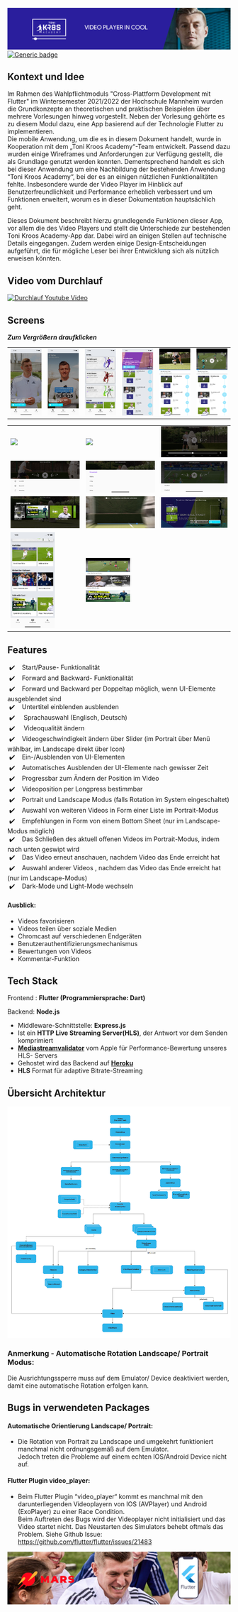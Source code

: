 ![title](TKAvideoplayer_titel_banner.png)
[![Generic badge](https://img.shields.io/badge/platform-android%20|%20ios%20-blue.svg)](https://git.informatik.hs-mannheim.de/a.babaoglu/CPD-Video-Player)

## Kontext und Idee

Im Rahmen des Wahlpflichtmoduls "Cross-Plattform Development mit Flutter" im Wintersemester 2021/2022 der Hochschule Mannheim wurden die Grundkonzepte an theoretischen und praktischen Beispielen über mehrere Vorlesungen hinweg vorgestellt. Neben der Vorlesung gehörte es zu diesem Modul dazu, eine App basierend auf der Technologie Flutter zu implementieren.  
Die mobile Anwendung, um die es in diesem Dokument handelt, wurde in Kooperation mit dem „Toni Kroos Academy“-Team entwickelt. Passend dazu wurden einige Wireframes und Anforderungen zur Verfügung gestellt, die als Grundlage genutzt werden konnten. Dementsprechend handelt es sich bei dieser Anwendung um eine Nachbildung der bestehenden Anwendung “Toni Kroos Academy“, bei der es an einigen nützlichen Funktionalitäten fehlte. Insbesondere wurde der Video Player im Hinblick auf Benutzerfreundlichkeit und Performance erheblich verbessert und um Funktionen erweitert, worum es in dieser Dokumentation hauptsächlich geht.

Dieses Dokument beschreibt hierzu grundlegende Funktionen dieser App, vor allem die des Video Players und stellt die Unterschiede zur bestehenden Toni Kroos Academy-App dar. Dabei wird an einigen Stellen auf technische Details eingegangen. Zudem werden einige Design-Entscheidungen aufgeführt, die für mögliche Leser bei ihrer Entwicklung sich als nützlich erweisen könnten.

## Video vom Durchlauf

[![Durchlauf Youtube Video](https://img.youtube.com/vi/5Vr_XHhF_-U/default.jpg)](https://www.youtube.com/watch?v=5Vr_XHhF_-U)

## Screens

**_Zum Vergrößern draufklicken_**

<table>
   <tr>
      <td>
         <img width="250px" src="TKAvideoplayer_homescreen.png">
      </td>
      <td>
         <img width="250px" src="TKAvideoplayer_homescreen_swipeup.png">
      </td>
      <td>
         <img width="250px" src="TKAvideoplayer_academyview.png">
      </td>
   
   <td>
         <img width="250px" src="TKAvideoplayer_academy_course.png">
      </td>
       <td>
         <img width="250px" src="TKAvideoplayer_courselist_screen.png">
      </td>
      <td>
         <img width="250px" src="TKAvideoplayer_portrait.png">
   </td>
      
   </tr>
 
   </table>
   <table>
   <tr>
      <td>
         <img width="250px" src="TKAvideoplayer_landscape.png">
      </td>
       <td >
         <img width="250px" src="TKAvideoplayer_subtitle.png">
      </td>
        <td >
         <img width="250px" src="TKAvideoplayer_speed.png">
      </td>
      </tr>
     
   <tr>
     
   <td>
      <img width="250px" src="TKAvideoplayer_settings.png">
   </td>
   <td>
      <img width="250px" src="TKAvideoplayer_quality.png">
   </td>
   <td>
      <img width="250px" src="TKAvideoplayer_language.png">
   </td>
   </tr>
   <tr>
      <td>
     <img width="250px" src="TKAvideoplayer_recommandations.png">
      </td>
       <td >
       <img width="250px" src="TKAvideoplayer_longpress.PNG">
      </td>
       <td >
        <img width="250px" src="TKAvideoplayer_finish.png">
      </td>
      </tr>
        <tr>
        
   <td >
        <img  width="100px" src="TKAvideoplayer_academy_category.png">
   </td>
   <td>
        <img height="100px" width="100px" src="TKAvideoplayer_category_videos.png">
   </td>
</tr>
</table>

## Features

&nbsp;✔️ &nbsp;&nbsp;&nbsp;Start/Pause- Funktionalität<br>
&nbsp;✔️ &nbsp;&nbsp;&nbsp;Forward and Backward- Funktionalität<br>
&nbsp;✔️ &nbsp;&nbsp;&nbsp;Forward und Backward per Doppeltap möglich, wenn UI-Elemente ausgeblendet sind<br>
&nbsp;✔️ &nbsp;&nbsp;&nbsp;Untertitel einblenden ausblenden<br>
&nbsp;✔️ &nbsp;&nbsp;&nbsp; Sprachauswahl (Englisch, Deutsch)<br>
&nbsp;✔️ &nbsp;&nbsp;&nbsp; Videoqualität ändern<br>
&nbsp;✔️ &nbsp;&nbsp;&nbsp;Videogeschwindigkeit ändern über Slider (im Portrait über Menü wählbar, im Landscape direkt über Icon)<br>
&nbsp;✔️&nbsp;&nbsp;&nbsp; Ein-/Ausblenden von UI-Elementen<br>
&nbsp;✔️ &nbsp;&nbsp;&nbsp;Automatisches Ausblenden der UI-Elemente nach gewisser Zeit<br>
&nbsp;✔️ &nbsp;&nbsp;&nbsp;Progressbar zum Ändern der Position im Video<br>
&nbsp;✔️&nbsp;&nbsp;&nbsp; Videoposition per Longpress bestimmbar<br>
&nbsp;✔️&nbsp;&nbsp;&nbsp; Portrait und Landscape Modus (falls Rotation im System eingeschaltet)<br>
&nbsp;✔️&nbsp;&nbsp;&nbsp; Auswahl von weiteren Videos in Form einer Liste im Portrait-Modus<br>
&nbsp;✔️ &nbsp;&nbsp;&nbsp;Empfehlungen in Form von einem Bottom Sheet (nur im Landscape-Modus möglich)<br>
&nbsp;✔️&nbsp;&nbsp;&nbsp; Das Schließen des aktuell offenen Videos im Portrait-Modus, indem nach unten geswipt wird<br>
&nbsp;✔️ &nbsp;&nbsp;&nbsp;Das Video erneut anschauen, nachdem Video das Ende erreicht hat<br>
&nbsp;✔️ &nbsp;&nbsp;&nbsp;Auswahl anderer Videos , nachdem das Video das Ende erreicht hat (nur im Landscape-Modus)<br>
&nbsp;✔️&nbsp;&nbsp;&nbsp; Dark-Mode und Light-Mode wechseln<br>

#### Ausblick:

- Videos favorisieren
- Videos teilen über soziale Medien
- Chromcast auf verschiedenen Endgeräten
- Benutzerauthentifizierungsmechanismus
- Bewertungen von Videos
- Kommentar-Funktion

## Tech Stack

Frontend : **Flutter (Programmiersprache: Dart)**

Backend: **Node.js**

- Middleware-Schnittstelle: **Express.js**
- Ist ein **HTTP Live Streaming Server(HLS)**, der Antwort vor dem Senden komprimiert
- [**Mediastreamvalidator**](https://developer.apple.com/library/archive/documentation/NetworkingInternet/Conceptual/StreamingMediaGuide/UsingHTTPLiveStreaming/UsingHTTPLiveStreaming.html#:~:text=Media%20Stream%20Validator) vom Apple für Performance-Bewertung unseres HLS- Servers
- Gehostet wird das Backend auf [**Heroku**](https://www.heroku.com/home)
- **HLS** Format für adaptive Bitrate-Streaming

## Übersicht Architektur

 <img src="TKAvideoplayer_architecture.png">
 
### Anmerkung - Automatische Rotation Landscape/ Portrait Modus:
   Die Ausrichtungssperre muss auf dem Emulator/ Device deaktiviert werden, damit eine automatische Rotation erfolgen kann.

## Bugs in verwendeten Packages

#### Automatische Orientierung Landscape/ Portrait:

- Die Rotation von Portrait zu Landscape und umgekehrt funktioniert manchmal nicht ordnungsgemäß auf dem Emulator.<br>
  Jedoch treten die Probleme auf einem echten IOS/Android Device nicht auf.

#### Flutter Plugin video_player:

- Beim Flutter Plugin “video_player“ kommt es manchmal mit den darunterliegenden Videoplayern von IOS (AVPlayer) und Android (ExoPlayer) zu einer Race Condition.<br> Beim Auftreten des Bugs wird der Videoplayer nicht initialisiert und das Video startet nicht. Das Neustarten des Simulators behebt oftmals das Problem. Siehe Github Issue: https://github.com/flutter/flutter/issues/21483

![title](TKAvideoplayer_endcard.png)
